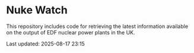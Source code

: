 # Nuke Watch

This repository includes code for retrieving the latest information available on the output of EDF nuclear power plants in the UK.

Last updated: 2025-08-17 23:15